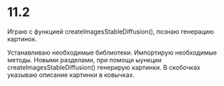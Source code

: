 # 11.2


Играю с функцией createImagesStableDiffusion(),
познаю генерацию картинок.

Устанавливаю необходимые библиотеки.
Импортирую необходимые методы.
Новыми разделами, при помощи ыункции createImagesStableDiffusion() генерирую картинки.
В скобочках указываю описание картинки в ковычках.
